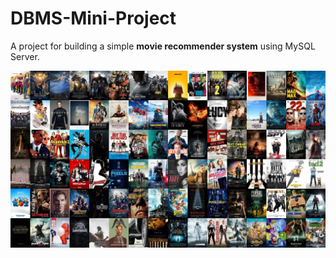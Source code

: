 # DBMS-Mini-Project
A project for building a simple **movie recommender system** using MySQL Server.


![](https://raw.githubusercontent.com/arvindcheenu/DBMS-Mini-Project/master/img/slide3.jpg)
